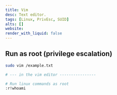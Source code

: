 ```yaml
---
title: Vim
desc: Text editor.
tags: [Linux, PrivEsc, SUID]
alts: []
website:
render_with_liquid: false
---
```


## Run as root (privilege escalation)

```sh
sudo vim /example.txt

# --- in the vim editor ----------------

# Run linux commands as root
:r!whoami
```